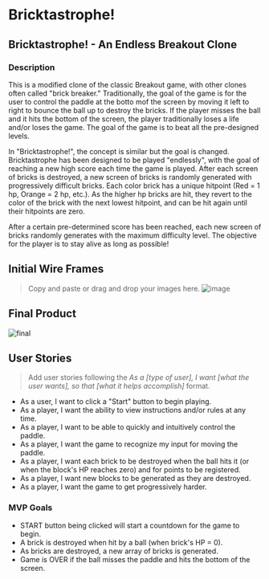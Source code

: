 # Bricktastrophe!

## Bricktastrophe! - An Endless Breakout Clone

### Description
This is a modified clone of the classic Breakout game, with other clones often called "brick breaker." Traditionally, the goal of the game is for the user to control the paddle at the botto mof the screen by moving it left to right to bounce the ball up to destroy the bricks. If the player misses the ball and it hits the bottom of the screen, the player traditionally loses a life and/or loses the game. The goal of the game is to beat all the pre-designed levels. 

In "Bricktastrophe!", the concept is similar but the goal is changed. Bricktastrophe has been designed to be played "endlessly", with the goal of reaching a new high score each time the game is played. After each screen of bricks is destroyed, a new screen of bricks is randomly generated with progressively difficult bricks. Each color brick has a unique hitpoint (Red = 1 hp, Orange = 2 hp, etc.). As the higher hp bricks are hit, they revert to the color of the brick with the next lowest hitpoint, and can be hit again until their hitpoints are zero. 

After a certain pre-determined score has been reached, each new screen of bricks randomly generates with the maximum difficulty level. The objective for the player is to stay alive as long as possible!


## Initial Wire Frames
> Copy and paste or drag and drop your images here.
![image](https://media.git.generalassemb.ly/user/43083/files/4cba3c45-ce36-4a78-aa20-621d3bec790c)

## Final Product

![final](https://user-images.githubusercontent.com/63729691/180864083-02cdb782-8e71-4277-8c0e-77c59316ab17.PNG)


## User Stories
> Add user stories following the _As a [type of user], I want [what the user wants], so that [what it helps accomplish]_ format.

- As a user, I want to click a "Start" button to begin playing. 
- As a player, I want the ability to view instructions and/or rules at any time.
- As a player, I want to be able to quickly and intuitively control the paddle.
- As a player, I want the game to recognize my input for moving the paddle.
- As a player, I want each brick to be destroyed when the ball hits it (or when the block's HP reaches zero) and for points to be registered.
- As a player, I want new blocks to be generated as they are destroyed.
- As a player, I want the game to get progressively harder.

### MVP Goals

- START button being clicked will start a countdown for the game to begin.
- A brick is destroyed when hit by a ball (when brick's HP = 0). 
- As bricks are destroyed, a new array of bricks is generated.
- Game is OVER if the ball misses the paddle and hits the bottom of the screen. 
